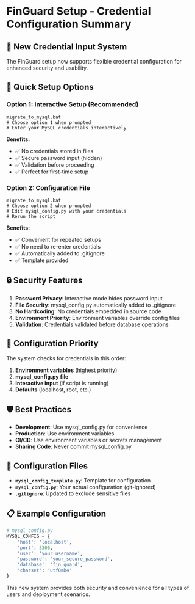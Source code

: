 # FinGuard Setup - Credential Configuration Summary

## 🔐 New Credential Input System

The FinGuard setup now supports flexible credential configuration for enhanced security and usability.

## 🚀 Quick Setup Options

### Option 1: Interactive Setup (Recommended)
```batch
migrate_to_mysql.bat
# Choose option 1 when prompted
# Enter your MySQL credentials interactively
```

**Benefits:**
- ✅ No credentials stored in files
- ✅ Secure password input (hidden)
- ✅ Validation before proceeding
- ✅ Perfect for first-time setup

### Option 2: Configuration File
```batch
migrate_to_mysql.bat
# Choose option 2 when prompted
# Edit mysql_config.py with your credentials
# Rerun the script
```

**Benefits:**
- ✅ Convenient for repeated setups
- ✅ No need to re-enter credentials
- ✅ Automatically added to .gitignore
- ✅ Template provided

## 🔒 Security Features

1. **Password Privacy**: Interactive mode hides password input
2. **File Security**: mysql_config.py automatically added to .gitignore
3. **No Hardcoding**: No credentials embedded in source code
4. **Environment Priority**: Environment variables override config files
5. **Validation**: Credentials validated before database operations

## 📁 Configuration Priority

The system checks for credentials in this order:
1. **Environment variables** (highest priority)
2. **mysql_config.py file** 
3. **Interactive input** (if script is running)
4. **Defaults** (localhost, root, etc.)

## 🛡️ Best Practices

- **Development**: Use mysql_config.py for convenience
- **Production**: Use environment variables
- **CI/CD**: Use environment variables or secrets management
- **Sharing Code**: Never commit mysql_config.py

## 🔧 Configuration Files

- **`mysql_config_template.py`**: Template for configuration
- **`mysql_config.py`**: Your actual configuration (git-ignored)
- **`.gitignore`**: Updated to exclude sensitive files

## 📋 Example Configuration

```python
# mysql_config.py
MYSQL_CONFIG = {
    'host': 'localhost',
    'port': 3306,
    'user': 'your_username',
    'password': 'your_secure_password',
    'database': 'fin_guard',
    'charset': 'utf8mb4'
}
```

This new system provides both security and convenience for all types of users and deployment scenarios.
